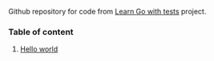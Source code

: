 Github repository for code from [Learn Go with tests](https://quii.gitbook.io/learn-go-with-tests/) project.

### Table of content
1. [Hello world](./hello/README.md)